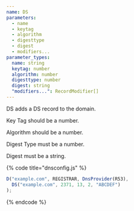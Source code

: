 ```yaml
---
name: DS
parameters:
  - name
  - keytag
  - algorithm
  - digesttype
  - digest
  - modifiers...
parameter_types:
  name: string
  keytag: number
  algorithm: number
  digesttype: number
  digest: string
  "modifiers...": RecordModifier[]
---
```


DS adds a DS record to the domain.

Key Tag should be a number.

Algorithm should be a number.

Digest Type must be a number.

Digest must be a string.

{% code title="dnsconfig.js" %}
```javascript
D("example.com", REGISTRAR, DnsProvider(R53),
  DS("example.com", 2371, 13, 2, "ABCDEF")
);
```
{% endcode %}
